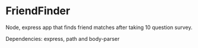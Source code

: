 # FriendFinder

Node, express app that finds friend matches after taking 10 question survey.

Dependencies: express, path and body-parser



